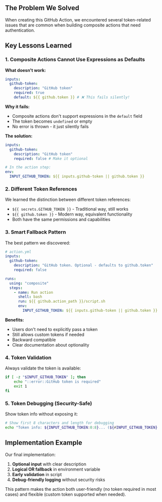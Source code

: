 ## The Problem We Solved

When creating this GitHub Action, we encountered several token-related issues that are common when building composite actions that need authentication.

## Key Lessons Learned

### 1. Composite Actions Cannot Use Expressions as Defaults

**What doesn't work:**

```yaml
inputs:
  github-token:
    description: "GitHub token"
    required: true
    default: ${{ github.token }} # ❌ This fails silently!
```

**Why it fails:**

- Composite actions don't support expressions in the `default` field
- The token becomes `undefined` or empty
- No error is thrown - it just silently fails

**The solution:**

```yaml
inputs:
  github-token:
    description: "GitHub token"
    required: false # Make it optional

# In the action step:
env:
  INPUT_GITHUB_TOKEN: ${{ inputs.github-token || github.token }}
```

### 2. Different Token References

We learned the distinction between different token references:

- `${{ secrets.GITHUB_TOKEN }}` - Traditional way, still works
- `${{ github.token }}` - Modern way, equivalent functionality
- Both have the same permissions and capabilities

### 3. Smart Fallback Pattern

The best pattern we discovered:

```yaml
# action.yml
inputs:
  github-token:
    description: "GitHub token. Optional - defaults to github.token"
    required: false

runs:
  using: "composite"
  steps:
    - name: Run action
      shell: bash
      run: ${{ github.action_path }}/script.sh
      env:
        INPUT_GITHUB_TOKEN: ${{ inputs.github-token || github.token }}
```

**Benefits:**

- Users don't need to explicitly pass a token
- Still allows custom tokens if needed
- Backward compatible
- Clear documentation about optionality

### 4. Token Validation

Always validate the token is available:

```bash
if [ -z "$INPUT_GITHUB_TOKEN" ]; then
    echo "::error::GitHub token is required"
    exit 1
fi
```

### 5. Token Debugging (Security-Safe)

Show token info without exposing it:

```bash
# Show first 8 characters and length for debugging
echo "Token info: ${INPUT_GITHUB_TOKEN:0:8}... (${#INPUT_GITHUB_TOKEN} chars)"
```

## Implementation Example

Our final implementation:

1. **Optional input** with clear description
2. **Logical OR fallback** in environment variable
3. **Early validation** in script
4. **Debug-friendly logging** without security risks

This pattern makes the action both user-friendly (no token required in most cases) and flexible (custom token supported when needed).
